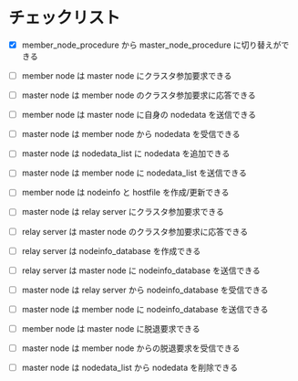 # チェックリスト

- [x] member_node_procedure から master_node_procedure に切り替えができる

- [ ] member node は master node にクラスタ参加要求できる
- [ ] master node は member node のクラスタ参加要求に応答できる
- [ ] member node は master node に自身の nodedata を送信できる
- [ ] master node は member node から nodedata を受信できる
- [ ] master node は nodedata_list に nodedata を追加できる
- [ ] master node は member node に nodedata_list を送信できる
- [ ] member node は nodeinfo と hostfile を作成/更新できる

- [ ] master node は relay server にクラスタ参加要求できる
- [ ] relay server は master node のクラスタ参加要求に応答できる
- [ ] relay server は nodeinfo_database を作成できる
- [ ] relay server は master node に nodeinfo_database を送信できる
- [ ] master node は relay server から nodeinfo_database を受信できる
- [ ] master node は member node に nodeinfo_database を送信できる

- [ ] member node は master node に脱退要求できる
- [ ] master node は member node からの脱退要求を受信できる
- [ ] master node は nodedata_list から nodedata を削除できる

